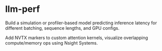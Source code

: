 # llm-perf

Build a simulation or profiler-based model predicting inference latency for different batching, sequence lengths, and GPU configs.

Add NVTX markers to custom attention kernels, visualize overlapping compute/memory ops using Nsight Systems.
